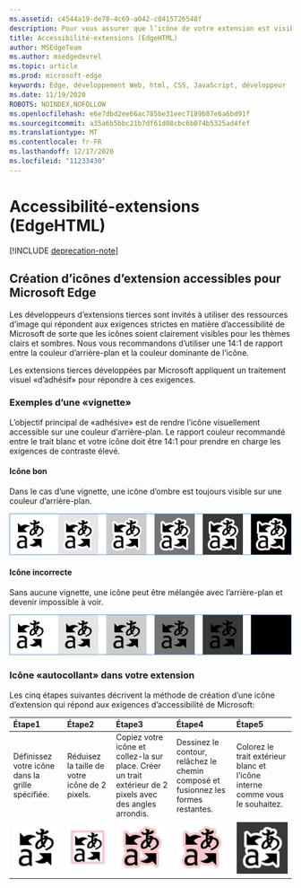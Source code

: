 ```yaml
---
ms.assetid: c4544a19-de78-4c69-a042-c0415726548f
description: Pour vous assurer que l’icône de votre extension est visible en mode clair et foncé, suivez le Guide d’accessibilité.
title: Accessibilité-extensions (EdgeHTML)
author: MSEdgeTeam
ms.author: msedgedevrel
ms.topic: article
ms.prod: microsoft-edge
keywords: Edge, développement Web, html, CSS, JavaScript, développeur
ms.date: 11/19/2020
ROBOTS: NOINDEX,NOFOLLOW
ms.openlocfilehash: e6e7dbd2ee66ac785be31eec7189b87e6a6bd91f
ms.sourcegitcommit: a35a6b5bbc21b7df61d08cbc6b074b5325ad4fef
ms.translationtype: MT
ms.contentlocale: fr-FR
ms.lasthandoff: 12/17/2020
ms.locfileid: "11233430"
---
```

# Accessibilité-extensions (EdgeHTML)  

[!INCLUDE [deprecation-note](../includes/deprecation-note.md)]  

## Création d’icônes d’extension accessibles pour Microsoft Edge

Les développeurs d’extensions tierces sont invités à utiliser des ressources d’image qui répondent aux exigences strictes en matière d’accessibilité de Microsoft de sorte que les icônes soient clairement visibles pour les thèmes clairs et sombres. Nous vous recommandons d’utiliser une 14:1 de rapport entre la couleur d’arrière-plan et la couleur dominante de l’icône.


Les extensions tierces développées par Microsoft appliquent un traitement visuel «d’adhésif» pour répondre à ces exigences.

### Exemples d’une «vignette»

L’objectif principal de «adhésive» est de rendre l’icône visuellement accessible sur une couleur d’arrière-plan. Le rapport couleur recommandé entre le trait blanc et votre icône doit être 14:1 pour prendre en charge les exigences de contraste élevé.

#### Icône bon
Dans le cas d’une vignette, une icône d’ombre est toujours visible sur une couleur d’arrière-plan.


![image de l’icône visible sur une couleur d’arrière-plan](./../media/accessibility-light-to-dark-good.png)

#### Icône incorrecte
Sans aucune vignette, une icône peut être mélangée avec l’arrière-plan et devenir impossible à voir.


![image d’une icône fusionnée en arrière-plan noir](./../media/accessibility-light-to-dark-bad.png)

### Icône «autocollant» dans votre extension

Les cinq étapes suivantes décrivent la méthode de création d’une icône d’extension qui répond aux exigences d’accessibilité de Microsoft:


| Étape1                                       | Étape2                                       | Étape3                                                                                 | Étape4                                                                          | Étape5                                                       |
|:---------------------------------------------|:---------------------------------------------|:---------------------------------------------------------------------------------------|:--------------------------------------------------------------------------------|:-------------------------------------------------------------|
| Définissez votre icône dans la grille spécifiée.    | Réduisez la taille de votre icône de 2 pixels.           | Copiez votre icône et collez-la sur place. Créer un trait extérieur de 2 pixels avec des angles arrondis. | Dessinez le contour, relâchez le chemin composé et fusionnez les formes restantes. | Colorez le trait extérieur blanc et l’icône interne comme vous le souhaitez. |
| ![étape](./../media/accessibility-step1.png) | ![étape2](./../media/accessibility-step2.png) | ![step3](./../media/accessibility-step3.png)                                           | ![step4](./../media/accessibility-step4.png)                                    | ![step5](./../media/accessibility-step5.png)                 |

